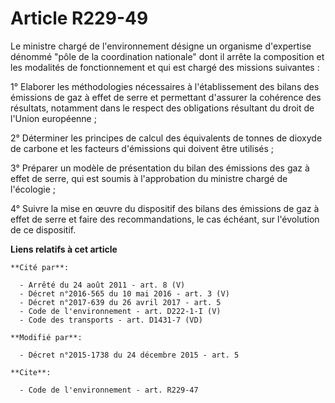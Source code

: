 # Article R229-49

Le ministre chargé de l'environnement désigne un organisme d'expertise dénommé "pôle de la coordination nationale" dont il
arrête la composition et les modalités de fonctionnement et qui est chargé des missions suivantes : 

1° Elaborer les méthodologies nécessaires à l'établissement des bilans des émissions de gaz à effet de serre et permettant
d'assurer la cohérence des résultats, notamment dans le respect des obligations résultant du droit de l'Union européenne ; 

2° Déterminer les principes de calcul des équivalents de tonnes de dioxyde de carbone et les facteurs d'émissions qui doivent
être utilisés ; 

3° Préparer un modèle de présentation du bilan des émissions des gaz à effet de serre, qui est soumis à l'approbation du
ministre chargé de l'écologie ; 

4° Suivre la mise en œuvre du dispositif des bilans des émissions de gaz à effet de serre et faire des recommandations, le
cas échéant, sur l'évolution de ce dispositif.

**Liens relatifs à cet article**

	**Cité par**:

	  - Arrêté du 24 août 2011 - art. 8 (V)
	  - Décret n°2016-565 du 10 mai 2016 - art. 3 (V)
	  - Décret n°2017-639 du 26 avril 2017 - art. 5
	  - Code de l'environnement - art. D222-1-I (V)
	  - Code des transports - art. D1431-7 (VD)

	**Modifié par**:

	  - Décret n°2015-1738 du 24 décembre 2015 - art. 5

	**Cite**:

	  - Code de l'environnement - art. R229-47
